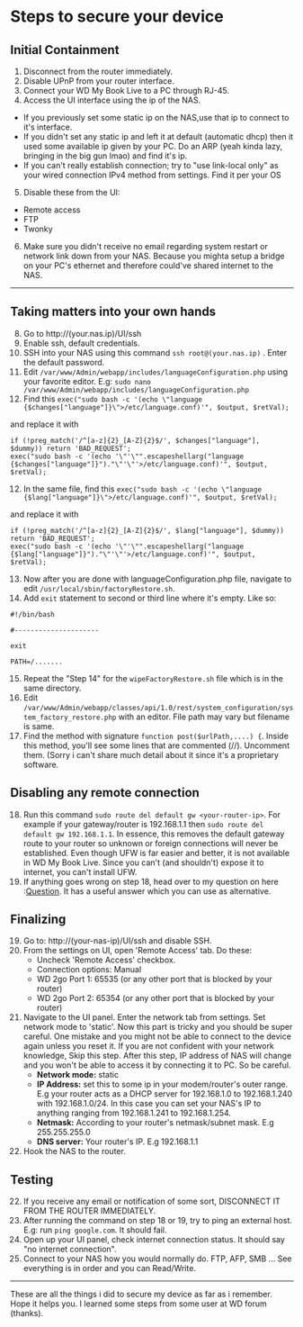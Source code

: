 # Steps to secure your device



## Initial Containment

1. Disconnect from the router immediately.
2. Disable UPnP from your router interface.
3. Connect your WD My Book Live to a PC through RJ-45. 
4. Access the UI interface using the ip of the NAS.
  - If you previously set some static ip on the NAS,use that ip to connect to it's interface.
  - If you didn't set any static ip and left it at default (automatic dhcp) then it used some available ip given by your PC. Do an ARP (yeah kinda lazy, bringing in the big gun lmao) and find it's ip.
  - If you can't really establish connection; try to "use link-local only" as your wired connection IPv4 method from settings. Find it per your OS
  
5. Disable these from the UI:
  - Remote access
  - FTP
  - Twonky

6. Make sure you didn't receive no email regarding system restart or network link down from your NAS. Because you mighta setup a bridge on your PC's ethernet and therefore could've shared internet to the NAS.

---

## Taking matters into your own hands



8. Go to http://(your.nas.ip)/UI/ssh
9. Enable ssh, default credentials.
10. SSH into your NAS using this command ```ssh root@(your.nas.ip)``` . Enter the default password.
11. Edit ```/var/www/Admin/webapp/includes/languageConfiguration.php``` using your favorite editor. E.g: ```sudo nano /var/www/Admin/webapp/includes/languageConfiguration.php```
12. Find this 
```exec("sudo bash -c '(echo \"language {$changes["language"]}\">/etc/language.conf)'", $output, $retVal);``` 

and replace it with 

```
if (!preg_match('/^[a-z]{2}_[A-Z]{2}$/', $changes["language"], $dummy)) return 'BAD_REQUEST';
exec("sudo bash -c '(echo '\"'\"".escapeshellarg("language {$changes["language"]}")."\"'\"'>/etc/language.conf)'", $output, $retVal);
```


12. In the same file, find this ```exec("sudo bash -c '(echo \"language {$lang["language"]}\">/etc/language.conf)'", $output, $retVal);```

and replace it with

```
if (!preg_match('/^[a-z]{2}_[A-Z]{2}$/', $lang["language"], $dummy)) return 'BAD_REQUEST';
exec("sudo bash -c '(echo '\"'\"".escapeshellarg("language {$lang["language"]}")."\"'\"'>/etc/language.conf)'", $output, $retVal);
```
13. Now after you are done with languageConfiguration.php file, navigate to edit ```/usr/local/sbin/factoryRestore.sh```.
14. Add ```exit``` statement to second or third line where it's empty. Like so:
```
#!/bin/bash

#---------------------

exit

PATH=/.......
```
15. Repeat the "Step 14" for the ```wipeFactoryRestore.sh``` file which is in the same directory.
16. Edit ```/var/www/Admin/webapp/classes/api/1.0/rest/system_configuration/system_factory_restore.php``` with an editor. File path may vary but filename is same.
17. Find the method with signature ```function post($urlPath,....) {```. Inside this method, you'll see some lines that are commented (//). Uncomment them. (Sorry i can't share much detail about it since it's a proprietary software.


## Disabling any remote connection
18. Run this command ```sudo route del default gw <your-router-ip>```. For example if your gateway/router is 192.168.1.1 then ```sudo route del default gw 192.168.1.1```. In essence, this removes the default gateway route to your router so unknown or foreign connections will never be established. Even though UFW is far easier and better, it is not available in WD My Book Live. Since you can't (and shouldn't) expose it to internet, you can't install UFW.
19. If anything goes wrong on step 18, head over to my question on here :[Question](https://unix.stackexchange.com/questions/656892/disallow-any-internet-connection/656897#656897). It has a useful answer which you can use as alternative.



## Finalizing
19. Go to: http://(your-nas-ip)/UI/ssh and disable SSH.
20. From the settings on UI, open 'Remote Access' tab. Do these:
    - Uncheck 'Remote Access' checkbox.
    - Connection options: Manual
    - WD 2go Port 1: 65535 (or any other port that is blocked by your router)
    - WD 2go Port 2: 65354 (or any other port that is blocked by your router)
22. Navigate to the UI panel. Enter the network tab from settings. Set network mode to 'static'. Now this part is tricky and you should be super careful. One mistake and you might not be able to connect to the device again unless you reset it. If you are not confident with your network knowledge, Skip this step. After this step, IP address of NAS will change and you won't be able to access it by connecting it to PC. So be careful.
    - **Network mode:** static
    - **IP Address:** set this to some ip in your modem/router's outer range. E.g your router acts as a DHCP server for 192.168.1.0 to 192.168.1.240 with 192.168.1.0/24. In this case you can set your NAS's IP to anything ranging from 192.168.1.241 to 192.168.1.254. 
    - **Netmask:** According to your router's netmask/subnet mask. E.g 255.255.255.0
    - **DNS server:** Your router's IP. E.g 192.168.1.1
23. Hook the NAS to the router.

## Testing
22. If you receive any email or notification of some sort, DISCONNECT IT FROM THE ROUTER IMMEDIATELY.
23. After running the command on step 18 or 19, try to ping an external host. E.g: run ```ping google.com```. It should fail.
24. Open up your UI panel, check internet connection status. It should say "no internet connection".
25. Connect to your NAS how you would normally do. FTP, AFP, SMB ... See everything is in order and you can Read/Write.




---
These are all the things i did to secure my device as far as i remember. Hope it helps you. I learned some steps from some user at WD forum (thanks).
